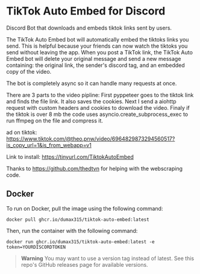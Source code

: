 # TikTok Auto Embed for Discord
Discord Bot that downloads and embeds tiktok links sent by users.

The TikTok Auto Embed bot will automatically embed the tiktoks links you send. This is helpful because your friends can now watch the tiktoks you send without leaving the app. When you post a TikTok link, the TikTok Auto Embed bot will delete your original message and send a new message containing: the original link, the sender's discord tag, and an embedded copy of the video.

The bot is completely async so it can handle many requests at once.

There are 3 parts to the video pipline:
First pyppeteer goes to the tiktok link and finds the file link. It also saves the cookies.
Next I send a aiohttp request with custom headers and cookies to download the video.
Finaly if the tiktok is over 8 mb the code uses asyncio.create_subprocess_exec to run ffmpeg on the file and compress it.

ad on tiktok:
https://www.tiktok.com/@theo.pnw/video/6964829873294560517?is_copy_url=1&is_from_webapp=v1 

Link to install:
https://tinyurl.com/TiktokAutoEmbed


Thanks to https://github.com/thedtvn for helping with the webscraping code.

## Docker
To run on Docker, pull the image using the following command:
```
docker pull ghcr.io/dumax315/tiktok-auto-embed:latest
```
Then, run the container with the following command:
```
docker run ghcr.io/dumax315/tiktok-auto-embed:latest -e token=YOURDISCORDTOKEN
```
> **Warning**
> You may want to use a version tag instead of latest. See this repo's GitHub releases page for available versions.
